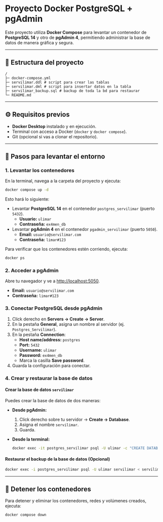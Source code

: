 # Proyecto Docker PostgreSQL + pgAdmin

Este proyecto utiliza **Docker Compose** para levantar un contenedor de **PostgreSQL 14** y otro de **pgAdmin 4**, permitiendo administrar la base de datos de manera gráfica y segura.

---

## 📁 Estructura del proyecto

```
/
├─ docker-compose.yml
├─ servilimar.ddl # script para crear las tablas
├─ servilimar.dml # script para insertar datos en la tabla
├─ servilimar_backup.sql # backup de toda la bd para restaurar
└─ README.md
```

---

## ⚙️ Requisitos previos

- **Docker Desktop** instalado y en ejecución.
- Terminal con acceso a Docker (`docker` y `docker compose`).
- Git (opcional si vas a clonar el repositorio).

---

## 🚀 Pasos para levantar el entorno

### 1. Levantar los contenedores

En la terminal, navega a la carpeta del proyecto y ejecuta:

```bash
docker compose up -d
```

Esto hará lo siguiente:

- Levantar **PostgreSQL 14** en el contenedor `postgres_servilimar` (puerto `5432`).
  - **Usuario:** `ulimar`
  - **Contraseña:** `ex4men_db`
- Levantar **pgAdmin 4** en el contenedor `pgadmin_servilimar` (puerto `5050`).
  - **Email:** `usuario@servilimar.com`
  - **Contraseña:** `limar#123`

Para verificar que los contenedores estén corriendo, ejecuta:

```bash
docker ps
```

### 2. Acceder a pgAdmin

Abre tu navegador y ve a [http://localhost:5050](http://localhost:5050).

- **Email:** `usuario@servilimar.com`
- **Contraseña:** `limar#123`

### 3. Conectar PostgreSQL desde pgAdmin

1.  Click derecho en **Servers → Create → Server**.
2.  En la pestaña **General**, asigna un nombre al servidor (ej. `Postgres_Servilimar`).
3.  En la pestaña **Connection**:
    - **Host name/address:** `postgres`
    - **Port:** `5432`
    - **Username:** `ulimar`
    - **Password:** `ex4men_db`
    - Marca la casilla **Save password**.
4.  Guarda la configuración para conectar.

### 4. Crear y restaurar la base de datos

#### Crear la base de datos `servilimar`

Puedes crear la base de datos de dos maneras:

- **Desde pgAdmin:**
  1. Click derecho sobre tu servidor → **Create → Database**.
  2. Asigna el nombre `servilimar`.
  3. Guarda.

- **Desde la terminal:**
  ```bash
  docker exec -it postgres_servilimar psql -U ulimar -c "CREATE DATABASE servilimar;"
  ```

#### Restaurar el backup de la base de datos (Opcional)

```bash
docker exec -i postgres_servilimar psql -U ulimar servilimar < servilimar_backup.sql
```

---

## 🧹 Detener los contenedores

Para detener y eliminar los contenedores, redes y volúmenes creados, ejecuta:

```bash
docker compose down
```